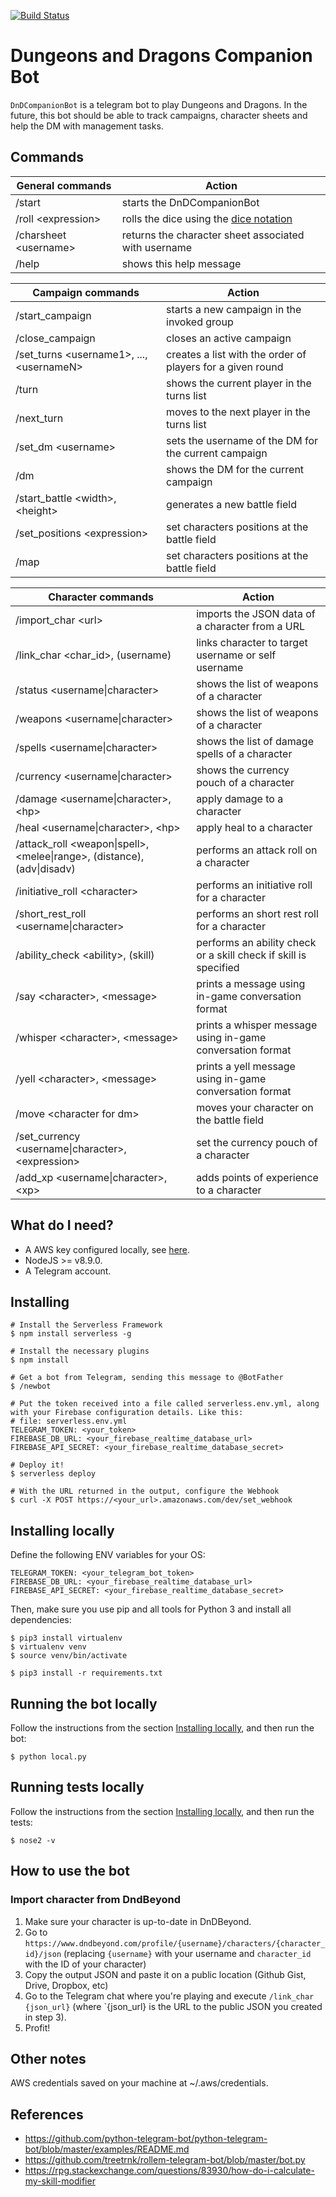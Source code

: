 [![Build Status](https://travis-ci.com/satanas/DnDCompanionBot.svg?branch=master)](https://travis-ci.com/satanas/DnDCompanionBot)

# Dungeons and Dragons Companion Bot
`DnDCompanionBot` is a telegram bot to play Dungeons and Dragons. In the future, this bot should be able to track
campaigns, character sheets and help the DM with management tasks.

## Commands
General commands | Action
--------|-------
/start | starts the DnDCompanionBot
/roll \<expression\> | rolls the dice using the [dice notation](https://en.wikipedia.org/wiki/Dice_notation)
/charsheet \<username\> | returns the character sheet associated with username
/help | shows this help message

Campaign commands | Action
--------|-------
/start_campaign | starts a new campaign in the invoked group
/close_campaign | closes an active campaign
/set_turns \<username1\>, ..., \<usernameN\> | creates a list with the order of players for a given round
/turn | shows the current player in the turns list
/next_turn | moves to the next player in the turns list
/set_dm \<username\> | sets the username of the DM for the current campaign
/dm | shows the DM for the current campaign
/start_battle \<width\>, \<height\> | generates a new battle field
/set_positions \<expression\> | set characters positions at the battle field
/map | set characters positions at the battle field

Character commands | Action
--------|-------
/import_char \<url\> | imports the JSON data of a character from a URL
/link_char \<char\_id\>, (username) | links character to target username or self username
/status \<username\|character\> | shows the list of weapons of a character
/weapons \<username\|character\> | shows the list of weapons of a character
/spells \<username\|character\> | shows the list of damage spells of a character
/currency \<username\|character\> | shows the currency pouch of a character
/damage \<username\|character\>, \<hp\> | apply damage to a character
/heal \<username\|character\>, \<hp\> | apply heal to a character
/attack_roll \<weapon\|spell\>, \<melee\|range\>, (distance), (adv\|disadv) | performs an attack roll on a character
/initiative_roll \<character\> | performs an initiative roll for a character
/short_rest_roll \<username\|character\> | performs an short rest roll for a character
/ability_check \<ability\>, (skill) | performs an ability check or a skill check if skill is specified
/say \<character\>, \<message\> | prints a message using in-game conversation format
/whisper \<character\>, \<message\> | prints a whisper message using in-game conversation format
/yell \<character\>, \<message\> | prints a yell message using in-game conversation format
/move \<character for dm\> | moves your character on the battle field
/set_currency \<username\|character\>, \<expression\> | set the currency pouch of a character
/add_xp \<username\|character\>, \<xp\> | adds points of experience to a character


## What do I need?
- A AWS key configured locally, see [here](https://serverless.com/framework/docs/providers/aws/guide/credentials/).
- NodeJS >= v8.9.0.
- A Telegram account.

## Installing
```
# Install the Serverless Framework
$ npm install serverless -g

# Install the necessary plugins
$ npm install

# Get a bot from Telegram, sending this message to @BotFather
$ /newbot

# Put the token received into a file called serverless.env.yml, along with your Firebase configuration details. Like this:
# file: serverless.env.yml
TELEGRAM_TOKEN: <your_token>
FIREBASE_DB_URL: <your_firebase_realtime_database_url>
FIREBASE_API_SECRET: <your_firebase_realtime_database_secret>

# Deploy it!
$ serverless deploy

# With the URL returned in the output, configure the Webhook
$ curl -X POST https://<your_url>.amazonaws.com/dev/set_webhook
```

## Installing locally

Define the following ENV variables for your OS:
```
TELEGRAM_TOKEN: <your_telegram_bot_token>
FIREBASE_DB_URL: <your_firebase_realtime_database_url>
FIREBASE_API_SECRET: <your_firebase_realtime_database_secret>
```

Then, make sure you use pip and all tools for Python 3 and install all dependencies:
```
$ pip3 install virtualenv
$ virtualenv venv
$ source venv/bin/activate

$ pip3 install -r requirements.txt
```

## Running the bot locally

Follow the instructions from the section [Installing locally](#installing-locally), and then run the bot:

```
$ python local.py
```

## Running tests locally

Follow the instructions from the section [Installing locally](#installing-locally), and then run the tests:

```
$ nose2 -v
```

## How to use the bot

### Import character from DndBeyond

1. Make sure your character is up-to-date in DnDBeyond.
2. Go to `https://www.dndbeyond.com/profile/{username}/characters/{character_id}/json` (replacing `{username}` with
your username and `character_id` with the ID of your character)
3. Copy the output JSON and paste it on a public location (Github Gist, Drive, Dropbox, etc)
4. Go to the Telegram chat where you're playing and execute `/link_char {json_url}` (where `{json_url} is the URL to
the public JSON you created in step 3).
5. Profit!

## Other notes
AWS credentials saved on your machine at ~/.aws/credentials.

## References
* https://github.com/python-telegram-bot/python-telegram-bot/blob/master/examples/README.md
* https://github.com/treetrnk/rollem-telegram-bot/blob/master/bot.py
* https://rpg.stackexchange.com/questions/83930/how-do-i-calculate-my-skill-modifier
